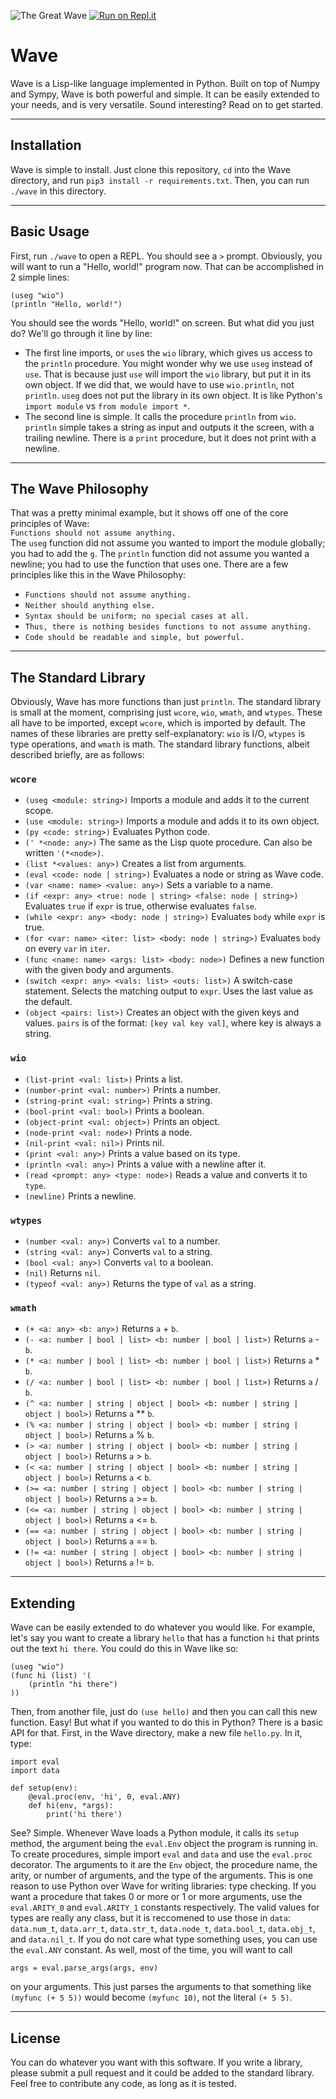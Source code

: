 ![The Great Wave](https://upload.wikimedia.org/wikipedia/commons/0/0a/The_Great_Wave_off_Kanagawa.jpg)
[![Run on Repl.it](https://repl.it/badge/github/sugarfi/Wave)](https://repl.it/github/sugarfi/Wave)
# Wave
Wave is a Lisp-like language implemented in Python. Built on top of Numpy and Sympy,
Wave is both powerful and simple. It can be easily extended to your needs, and is very 
versatile. Sound interesting? Read on to get started.

---
## Installation
Wave is simple to install. Just clone this repository, `cd` into the Wave directory,
and run `pip3 install -r requirements.txt`. Then, you can run `./wave` in this directory.

---
## Basic Usage
First, run `./wave` to open a REPL. You should see a `>` prompt. Obviously, you will want
to run a "Hello, world!" program now. That can be accomplished in 2 simple lines:  
```
(useg "wio")
(println "Hello, world!")
```
You should see the words "Hello, world!" on screen. But what did you just do? We'll go through
it line by line:

- The first line imports, or `use`s the `wio` library, which gives us access to the `println`
procedure. You might wonder why we use `useg` instead of `use`. That is because just `use` will
import the `wio` library, but put it in its own object. If we did that, we would have to use
`wio.println`, not `println`. `useg` does not put the library in its own object. It is like Python's
`import module` vs `from module import *`.
- The second line is simple. It calls the procedure `println` from `wio`. `println` simple takes
a string as input and outputs it the screen, with a trailing newline. There is a `print` procedure,
but it does not print with a newline.

---
## The Wave Philosophy
That was a pretty minimal example, but it shows off one of the core principles of Wave:  
`Functions should not assume anything.`  
The `useg` function did not assume you wanted to import the module globally; you had to add the `g`.
The `println` function did not assume you wanted a newline; you had to use the function that uses one.
There are a few principles like this in the Wave Philosophy:

- `Functions should not assume anything.`
- `Neither should anything else.`
- `Syntax should be uniform; no special cases at all.`
- `Thus, there is nothing besides functions to not assume anything.`
- `Code should be readable and simple, but powerful.`
---
## The Standard Library
Obviously, Wave has more functions than just `println`. The standard library is small at the moment,
comprising just `wcore`, `wio`, `wmath`, and `wtypes`. These all have to be imported, except `wcore`,
which is imported by default. The names of these libraries are pretty self-explanatory: `wio` is I/O,
`wtypes` is type operations, and `wmath` is math. The standard library functions, albeit described briefly,
are as follows:

### `wcore`

- `(useg <module: string>)` Imports a module and adds it to the current scope.
- `(use <module: string>)` Imports a module and adds it to its own object.
- `(py <code: string>)` Evaluates Python code.
- `(' *<node: any>)` The same as the Lisp quote procedure. Can also be written `'(*<node>)`.
- `(list *<values: any>)` Creates a list from arguments.
- `(eval <code: node | string>)` Evaluates a node or string as Wave code.
- `(var <name: name> <value: any>)` Sets a variable to a name.
- `(if <expr: any> <true: node | string> <false: node | string>)` Evaluates `true` if `expr` is true, otherwise evaluates `false`.
- `(while <expr: any> <body: node | string>)` Evaluates `body` while `expr` is true.
- `(for <var: name> <iter: list> <body: node | string>)` Evaluates `body` on every `var` in `iter`.
- `(func <name: name> <args: list> <body: node>)` Defines a new function with the given body and arguments.
- `(switch <expr: any> <vals: list> <outs: list>)` A switch-case statement. Selects the matching output to `expr`. Uses
the last value as the default.
- `(object <pairs: list>)` Creates an object with the given keys and values. `pairs` is of the format: `[key val key val]`, where key
is always a string.

### `wio`

- `(list-print <val: list>)` Prints a list.
- `(number-print <val: number>)` Prints a number.
- `(string-print <val: string>)` Prints a string.
- `(bool-print <val: bool>)` Prints a boolean.
- `(object-print <val: object>)` Prints an object.
- `(node-print <val: node>)` Prints a node.
- `(nil-print <val: nil>)` Prints nil.
- `(print <val: any>)` Prints a value based on its type.
- `(println <val: any>)` Prints a value with a newline after it.
- `(read <prompt: any> <type: node>)` Reads a value and converts it to `type`.
- `(newline)` Prints a newline.

### `wtypes`

- `(number <val: any>)` Converts `val` to a number.
- `(string <val: any>)` Converts `val` to a string.
- `(bool <val: any>)` Converts `val` to a boolean.
- `(nil)` Returns `nil`.
- `(typeof <val: any>)` Returns the type of `val` as a string.

### `wmath`

- `(+ <a: any> <b: any>)` Returns `a` + `b`.
- `(- <a: number | bool | list> <b: number | bool | list>)` Returns `a` - `b`.
- `(* <a: number | bool | list> <b: number | bool | list>)` Returns `a` * `b`.
- `(/ <a: number | bool | list> <b: number | bool | list>)` Returns `a` / `b`.
- `(^ <a: number | string | object | bool> <b: number | string | object | bool>)` Returns `a` ** `b`.
- `(% <a: number | string | object | bool> <b: number | string | object | bool>)` Returns `a` % `b`.
- `(> <a: number | string | object | bool> <b: number | string | object | bool>)` Returns `a` > `b`.
- `(< <a: number | string | object | bool> <b: number | string | object | bool>)` Returns `a` < `b`.
- `(>= <a: number | string | object | bool> <b: number | string | object | bool>)` Returns `a` >= `b`.
- `(<= <a: number | string | object | bool> <b: number | string | object | bool>)` Returns `a` <= `b`.
- `(== <a: number | string | object | bool> <b: number | string | object | bool>)` Returns `a` == `b`.
- `(!= <a: number | string | object | bool> <b: number | string | object | bool>)` Returns `a` != `b`.
---
## Extending
Wave can be easily extended to do whatever you would like. For example, let's say you want to create a library
`hello` that has a function `hi` that prints out the text `hi there`. You could do this in Wave like so:
```
(useg "wio")
(func hi (list) '(
    (println "hi there")
))
```
Then, from another file, just do `(use hello)` and then you can call this new function. Easy! But what if you
wanted to do this in Python? There is a basic API for that. First, in the Wave directory, make a new file
`hello.py`. In it, type:
```
import eval
import data

def setup(env):
    @eval.proc(env, 'hi', 0, eval.ANY)
    def hi(env, *args):
        print('hi there')
```
See? Simple. Whenever Wave loads a Python module, it calls its `setup` method, the argument being the
`eval.Env` object the program is running in. To create procedures, simple import `eval` and `data` and
use the `eval.proc` decorator. The arguments to it are the `Env` object, the procedure name, the arity,
or number of arguments, and the type of the arguments. This is one reason to use Python over Wave for
writing libraries: type checking. If you want a procedure that takes 0 or more or 1 or more arguments,
use the `eval.ARITY_0` and `eval.ARITY_1` constants respectively. The valid values for types are really any
class, but it is reccomened to use those in `data`: `data.num_t`, `data.arr_t`, `data.str_t`, `data.node_t`,
`data.bool_t`, `data.obj_t`, and `data.nil_t`. If you do not care what type something uses, you can use the
`eval.ANY` constant. As well, most of the time, you will want to call
```
args = eval.parse_args(args, env)
```

on your arguments. This just parses the arguments to that something like `(myfunc (+ 5 5))` would become
`(myfunc 10)`, not the literal `(+ 5 5)`.

---
## License
You can do whatever you want with this software. If you write a library, please submit a pull request
and it could be added to the standard library. Feel free to contribute any code, as long as it is tested.
